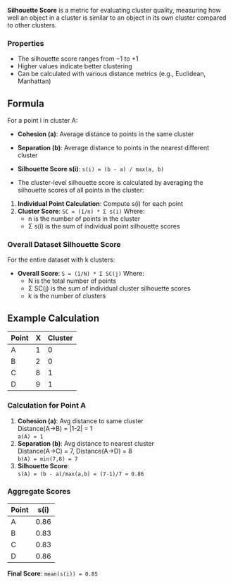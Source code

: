 **Silhouette Score** is a metric for evaluating cluster quality, measuring how well an object in a cluster is similar to an 
object in its own cluster compared to other clusters. 

### Properties
- The silhouette score ranges from −1 to +1
- Higher values indicate better clustering
- Can be calculated with various distance metrics (e.g., Euclidean, Manhattan)

## Formula

For a point i in cluster A:
- **Cohesion (a)**: Average distance to points in the same cluster
- **Separation (b)**: Average distance to points in the nearest different cluster
- **Silhouette Score s(i)**: `s(i) = (b - a) / max(a, b)`

- The cluster-level silhouette score is calculated by averaging the silhouette scores of all points in the cluster:

1. **Individual Point Calculation**: Compute s(i) for each point
2. **Cluster Score**: `SC = (1/n) * Σ s(i)` 
   Where:
   - n is the number of points in the cluster
   - Σ s(i) is the sum of individual point silhouette scores

### Overall Dataset Silhouette Score
For the entire dataset with k clusters:
- **Overall Score**: `S = (1/N) * Σ SC(j)`
   Where:
   - N is the total number of points
   - Σ SC(j) is the sum of individual cluster silhouette scores
   - k is the number of clusters

## Example Calculation
| Point | X | Cluster |
|-------|---|---------|
| A     | 1 | 0       |
| B     | 2 | 0       |
| C     | 8 | 1       |
| D     | 9 | 1       |

### Calculation for Point A
1. **Cohesion (a)**: Avg distance to same cluster  
   Distance(A→B) = |1-2| = 1  
   `a(A) = 1`
2. **Separation (b)**: Avg distance to nearest cluster  
   Distance(A→C) = 7, Distance(A→D) = 8  
   `b(A) = min(7,8) = 7`
3. **Silhouette Score**:  
   `s(A) = (b - a)/max(a,b) = (7-1)/7 ≈ 0.86`

### Aggregate Scores
| Point | s(i)  |
|-------|-------|
| A     | 0.86  |
| B     | 0.83  |
| C     | 0.83  |
| D     | 0.86  |

**Final Score**: `mean(s(i)) = 0.85` 
